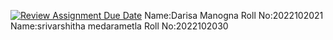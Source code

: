 [![Review Assignment Due Date](https://classroom.github.com/assets/deadline-readme-button-24ddc0f5d75046c5622901739e7c5dd533143b0c8e959d652212380cedb1ea36.svg)](https://classroom.github.com/a/zp4vnZ-S)
Name:Darisa Manogna
Roll No:2022102021
Name:srivarshitha medarametla
Roll No:2022102030